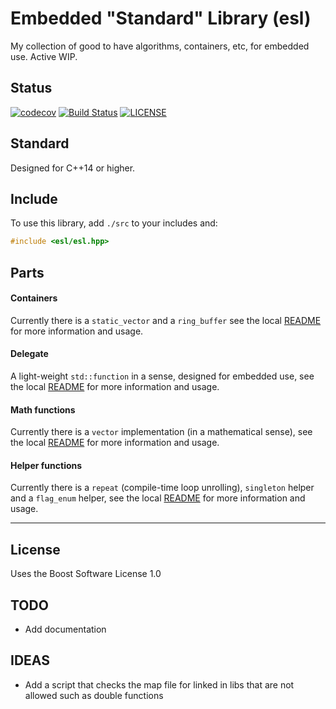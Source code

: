 # Embedded "Standard" Library (esl)

My collection of good to have algorithms, containers, etc, for embedded use.
Active WIP.

## Status

[![codecov](https://codecov.io/gh/korken89/esl/branch/master/graph/badge.svg)](https://codecov.io/gh/korken89/esl) [![Build Status](https://travis-ci.org/korken89/esl.svg?branch=master)](https://travis-ci.org/korken89/esl) [![LICENSE](https://img.shields.io/badge/license-BSL%201.0-blue.svg)](LICENSE.md)

## Standard

Designed for C++14 or higher.

## Include

To use this library, add `./src` to your includes and:

```C++
#include <esl/esl.hpp>
```

## Parts

#### Containers

Currently there is a `static_vector` and a `ring_buffer` see the local [README](src/esl/containers/README.md) for more information and usage.

#### Delegate

A light-weight `std::function` in a sense, designed for embedded use, see the local [README](src/esl/callable/README.md) for more information and usage.

#### Math functions

Currently there is a `vector` implementation (in a mathematical sense), see the local [README](src/esl/math/README.md) for more information and usage.

#### Helper functions

Currently there is a `repeat` (compile-time loop unrolling), `singleton` helper and a `flag_enum` helper, see the local [README](src/esl/helpers/README.md) for more information and usage.

---

## License

Uses the Boost Software License 1.0


## TODO

* Add documentation

## IDEAS

* Add a script that checks the map file for linked in libs that are not allowed such as double functions
